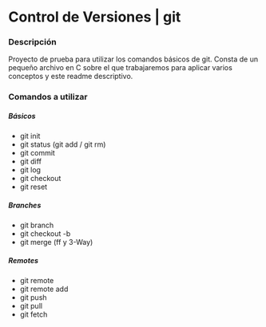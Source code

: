 # Control de Versiones | git

### Descripción

Proyecto de prueba para utilizar los comandos básicos de git. Consta de un
pequeño archivo en C sobre el que trabajaremos para aplicar varios conceptos
y este readme descriptivo.

### Comandos a utilizar

##### Básicos

 - git init
 - git status (git add / git rm)
 - git commit
 - git diff
 - git log
 - git checkout
 - git reset
 
##### Branches

 - git branch
 - git checkout -b
 - git merge (ff y 3-Way)
 
##### Remotes

 - git remote
 - git remote add
 - git push
 - git pull
 - git fetch

